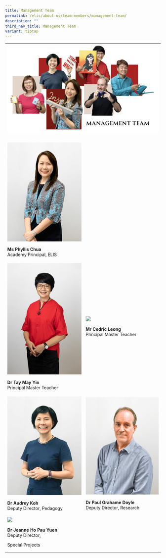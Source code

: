 ```yaml
---
title: Management Team
permalink: /elis/about-us/team-members/management-team/
description: ""
third_nav_title: Management Team
variant: tiptap
---
```

<p></p>
<table>
<tbody>
<tr>
<td rowspan="1" colspan="2">
<div class="isomer-image-wrapper">
<img style="width: 100%;" height="auto" width="100%" alt="" src="/images/Screenshot_2024_02_27_at_4_03_00_PM.png">
</div>
</td>
</tr>
<tr>
<td rowspan="1" colspan="2">
<p></p>
<p></p>
<p></p>
<p></p>
<p></p>
<p></p>
</td>
</tr>
<tr>
<td rowspan="1" colspan="1">
<div class="isomer-image-wrapper">
<img style="width: 100%" height="auto" width="100%" src="/images/Phyllis__1_.png">
</div>
<p></p>
<p><strong>Ms Phyllis Chua</strong>
<br>Academy Principal, ELIS</p>
</td>
<td rowspan="1" colspan="1">
<p></p>
</td>
</tr>
<tr>
<td rowspan="1" colspan="1">
<div class="isomer-image-wrapper">
<img style="width: 100%" height="auto" width="100%" src="/images/Team%20Members/May%20Yin_Use%20for%20website.jpg">
</div>
<p><strong>Dr Tay May Yin</strong>
<br>Principal Master Teacher</p>
</td>
<td rowspan="1" colspan="1">
<div class="isomer-image-wrapper">
<img style="width: 100%" height="auto" width="100%" src="/images/Team%20Members/Cedric_Use%20for%20website.jpg">
</div>
<p><strong>Mr Cedric Leong</strong>
<br>Principal Master Teacher</p>
</td>
</tr>
<tr>
<td rowspan="1" colspan="1">
<div class="isomer-image-wrapper">
<img style="width: 100%" height="auto" width="100%" src="/images/Team%20Members/Audrey.png">
</div>
<p><strong>Dr Audrey Koh</strong>
<br>Deputy Director, Pedagogy</p>
</td>
<td rowspan="1" colspan="1">
<div class="isomer-image-wrapper">
<img style="width: 100%" height="auto" width="100%" src="/images/elis_photoshoot_paul.png">
</div>
<p><strong>Dr Paul Grahame Doyle</strong>
<br>Deputy Director, Research</p>
</td>
</tr>
<tr>
<td rowspan="1" colspan="1">
<div class="isomer-image-wrapper">
<img style="width: 100%" height="auto" width="100%" src="/images/Team%20Members/Jeanne__Use%20for%20website.jpg">
</div>
<p><strong>Dr Jeanne Ho Pau Yuen</strong>
<br>Deputy Director,</p>
<p>Special Projects</p>
</td>
<td rowspan="1" colspan="1">
<p></p>
</td>
</tr>
</tbody>
</table>
<p></p>